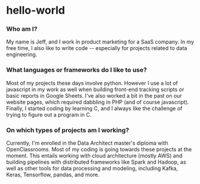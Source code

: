 # hello-world

<h3>Who am I?</h3>
My name is Jeff, and I work in product marketing for a SaaS company. In my free time, I also like to write code -- especially for projects related to data engineering.

<h3>What languages or frameworks do I like to use?</h3>
<p>Most of my projects these days involve python. However I use a lot of javascript in my work as well when building front-end tracking scripts or basic reports in Google Sheets. I've also worked a bit in the past on our website pages, which required dabbling in PHP (and of course javascript). Finally, I started coding by learning C, and I always like the challenge of trying to figure out a program in C.</p>

<h3>On which types of projects am I working?</h3>
<p>Currently, I'm enrolled in the Data Architect master's diploma with OpenClassrooms. Most of my coding is going towards these projects at the moment. This entails working with cloud architecture (mostly AWS) and building pipelines with distributed frameworks like Spark and Hadoop, as well as other tools for data processing and modeling, including Kafka, Keras, Tensorflow, pandas, and more.</p>
